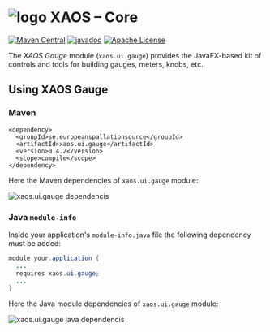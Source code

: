 # ![logo](https://github.com/ESSICS/XAOS/blob/master/doc/logo-small.png) XAOS – Core

<!-- [![Sonatype Nexus (Snapshots)](https://img.shields.io/nexus/s/https/oss.sonatype.org/se.europeanspallationsource/xaos.ui.gauge.svg)](https://oss.sonatype.org/content/repositories/snapshots/se/europeanspallationsource/xaos.ui.gauge/) -->
[![Maven Central](https://img.shields.io/maven-central/v/se.europeanspallationsource/xaos.ui.gauge.svg)](https://repo1.maven.org/maven2/se/europeanspallationsource/xaos.ui.gauge)
[![javadoc](https://www.javadoc.io/badge/se.europeanspallationsource/xaos.ui.gauge.svg)](https://www.javadoc.io/doc/se.europeanspallationsource/xaos.ui.gauge)
[![Apache License](https://img.shields.io/badge/license-Apache%20License%202.0-yellow.svg)](http://www.apache.org/licenses/LICENSE-2.0)

The _XAOS Gauge_ module (`xaos.ui.gauge`) provides the JavaFX-based kit of
controls and tools for building gauges, meters, knobs, etc.


## Using XAOS Gauge


### Maven

```maven
<dependency>
  <groupId>se.europeanspallationsource</groupId>
  <artifactId>xaos.ui.gauge</artifactId>
  <version>0.4.2</version>
  <scope>compile</scope>
</dependency>
```

Here the Maven dependencies of `xaos.ui.gauge` module:

![xaos.ui.gauge dependencis](https://github.com/ESSICS/XAOS/blob/master/xaos.ui.gauge.module/doc/maven-dependencies.png)


### Java `module-info`

Inside your application's `module-info.java` file the following dependency must
be added:

```java
module your.application {
  ...
  requires xaos.ui.gauge;
  ...
}
```

Here the Java module dependencies of `xaos.ui.gauge` module:

![xaos.ui.gauge java dependencis](https://github.com/ESSICS/XAOS/blob/master/xaos.ui.gauge.module/doc/module-dependencies.png)

